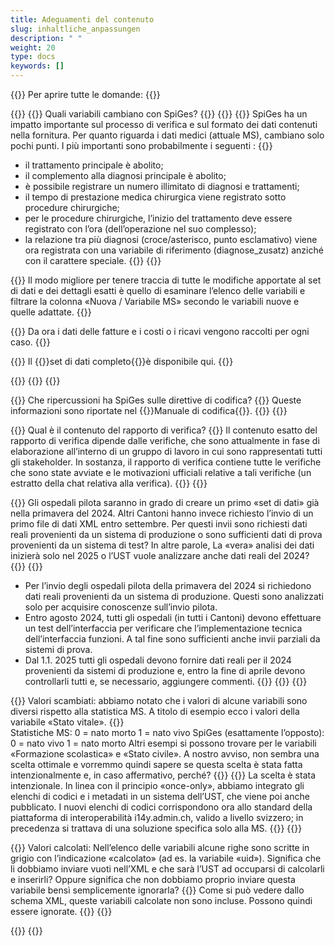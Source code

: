 ```yaml
---
title: Adeguamenti del contenuto
slug: inhaltliche_anpassungen
description: " "
weight: 20
type: docs
keywords: []
---
```


{{<faqBlock>}}
Per aprire tutte le domande: {{<collapsibleGroupCommand groupId="contenu">}}

{{<numberedList>}}
{{<listItem>}}
Quali variabili cambiano con SpiGes?
{{<collapsibleBlock groupId="contenu">}}
{{<unorderedList>}}
{{<listItem>}}
SpiGes ha un impatto importante sul processo di verifica e sul formato dei dati contenuti nella fornitura. Per quanto riguarda i dati medici (attuale MS), cambiano solo pochi punti. I più importanti sono probabilmente i seguenti :
{{<markdown>}}

- il trattamento principale è abolito;
- il complemento alla diagnosi principale è abolito;
- è possibile registrare un numero illimitato di diagnosi e trattamenti;
- il tempo di prestazione medica chirurgica viene registrato sotto procedure chirurgiche;
- per le procedure chirurgiche, l’inizio del trattamento deve essere registrato con l’ora (dell’operazione nel suo complesso);  
- la relazione tra più diagnosi (croce/asterisco, punto esclamativo) viene ora registrata con una variabile di riferimento (diagnose_zusatz) anziché con il carattere speciale.
{{</markdown>}}
{{</listItem>}}

{{<listItem>}}
Il modo migliore per tenere traccia di tutte le modifiche apportate al set di dati e dei dettagli esatti è quello di esaminare l’elenco delle variabili e filtrare la colonna «Nuova / Variabile MS» secondo le variabili nuove e quelle adattate.
{{</listItem>}}

{{<listItem>}}
Da ora i dati delle fatture e i costi o i ricavi vengono raccolti per ogni caso.
{{</listItem>}}

{{<listItem>}}
Il {{<link url="https://www.bfs.admin.ch/bfs/fr/home/statistiken/gesundheit/gesundheitswesen/projekt-spiges.assetdetail.25885643.html" newTab="true">}}set di dati completo{{</link>}}è disponibile qui.
{{</listItem>}}

{{</unorderedList>}}
{{</collapsibleBlock>}}
{{</listItem>}}

{{<listItem>}}
Che ripercussioni ha SpiGes sulle direttive di codifica?
{{<collapsibleBlock groupId="contenu">}}
Queste informazioni sono riportate nel {{<link url="https://www.bfs.admin.ch/bfs/fr/home/statistiques/sante/nomenclatures/medkk.html" newTab="true">}}Manuale di codifica{{</link>}}.
{{</collapsibleBlock>}}
{{</listItem>}}

{{<listItem>}}
Qual è il contenuto del rapporto di verifica?
{{<collapsibleBlock groupId="contenu">}}
Il contenuto esatto del rapporto di verifica dipende dalle verifiche, che sono attualmente in fase di elaborazione all’interno di un gruppo di lavoro in cui sono rappresentati tutti gli stakeholder. In sostanza, il rapporto di verifica contiene tutte le verifiche che sono state avviate e le motivazioni ufficiali relative a tali verifiche (un estratto della chat relativa alla verifica).
{{</collapsibleBlock>}}
{{</listItem>}}

{{<listItem>}}
Gli ospedali pilota saranno in grado di creare un primo «set di dati» già nella primavera del 2024. Altri Cantoni hanno invece richiesto l’invio di un primo file di dati XML entro settembre. Per questi invii sono richiesti dati reali provenienti da un sistema di produzione o sono sufficienti dati di prova provenienti da un sistema di test? In altre parole, La «vera» analisi dei dati inizierà solo nel 2025 o l’UST vuole analizzare anche dati reali del 2024?
{{<collapsibleBlock groupId="contenu">}}
{{<markdown>}}

- Per l’invio degli ospedali pilota della primavera del 2024 si richiedono dati reali provenienti da un sistema di produzione. Questi sono analizzati solo per acquisire conoscenze sull’invio pilota.
- Entro agosto 2024, tutti gli ospedali (in tutti i Cantoni) devono effettuare un test dell’interfaccia per verificare che l’implementazione tecnica dell’interfaccia funzioni. A tal fine sono sufficienti anche invii parziali da sistemi di prova.
- Dal 1.1. 2025 tutti gli ospedali devono fornire dati reali per il 2024 provenienti da sistemi di produzione e, entro la fine di aprile devono controllarli tutti e, se necessario, aggiungere commenti.
{{</markdown>}}
{{</collapsibleBlock>}}
{{</listItem>}}

{{<listItem>}}
Valori scambiati: abbiamo notato che i valori di alcune variabili sono diversi rispetto alla statistica MS. A titolo di esempio ecco i valori della variabile «Stato vitale».
{{<markdown>}}		
Statistiche MS:
0 = nato morto
1 = nato vivo
SpiGes (esattamente l’opposto):
0 = nato vivo
1 = nato morto
Altri esempi si possono trovare per le variabili «Formazione scolastica» e «Stato civile». A nostro avviso, non sembra una scelta ottimale e vorremmo quindi sapere se questa scelta è stata fatta intenzionalmente e, in caso affermativo, perché?
{{</markdown>}}
{{<collapsibleBlock groupId="contenu">}}
La scelta è stata intenzionale. In linea con il principio «once-only», abbiamo integrato gli elenchi di codici e i metadati in un sistema dell’UST, che viene poi anche pubblicato. I nuovi elenchi di codici corrispondono ora allo standard della piattaforma di interoperabilità i14y.admin.ch, valido a livello svizzero; in precedenza si trattava di una soluzione specifica solo alla MS.
{{</collapsibleBlock>}}
{{</listItem>}}

{{<listItem>}}
Valori calcolati: Nell’elenco delle variabili alcune righe sono scritte in grigio con l’indicazione «calcolato» (ad es. la variabile «uid»). Significa che li dobbiamo inviare vuoti nell’XML e che sarà l’UST ad occuparsi di calcolarli e inserirli? Oppure significa che non dobbiamo proprio inviare questa variabile bensì semplicemente ignorarla? 
{{<collapsibleBlock groupId="contenu">}}
Come si può vedere dallo schema XML, queste variabili calcolate non sono incluse. Possono quindi essere ignorate.
{{</collapsibleBlock>}}
{{</listItem>}}

{{</numberedList>}}
{{</faqBlock>}}
